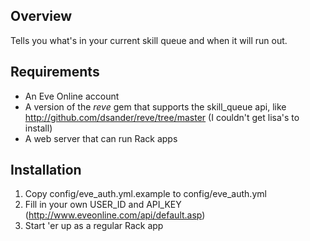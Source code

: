 Overview
--------

Tells you what's in your current skill queue and when it will run out.

Requirements
------------

* An Eve Online account
* A version of the *reve* gem that supports the skill_queue api, like <http://github.com/dsander/reve/tree/master> (I couldn't get lisa's to install)
* A web server that can run Rack apps

Installation
------------

1. Copy config/eve_auth.yml.example to config/eve_auth.yml
1. Fill in your own USER_ID and API_KEY (<http://www.eveonline.com/api/default.asp>)
1. Start 'er up as a regular Rack app
